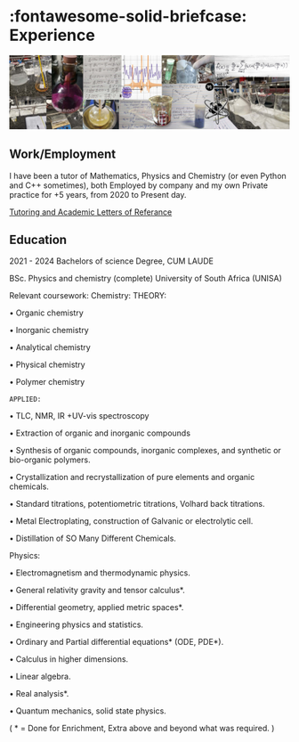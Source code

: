 :fontawesome-solid-briefcase: Experience
==========

<img src="/images/banner.jpeg"></img>
<!-- Why Button? = ![](./images/banner.jpeg) -->

## Work/Employment
I have been a tutor of Mathematics, Physics and Chemistry (or even Python and C++ sometimes), both Employed by company and my own Private practice for +5 years, from 2020 to Present day.

<a href="/documents/Letters%20of%20Reference.pdf" target="_blank">Tutoring and Academic Letters of Referance</a>


## Education
2021 - 2024 Bachelors of science Degree, CUM LAUDE

BSc. Physics and chemistry (complete) University of South Africa (UNISA)

Relevant coursework:
Chemistry:
    THEORY:

• Organic chemistry

• Inorganic chemistry

• Analytical chemistry

• Physical chemistry

• Polymer chemistry

    APPLIED:

• TLC, NMR, IR +UV-vis spectroscopy

• Extraction of organic and inorganic compounds

• Synthesis of organic compounds, inorganic complexes, and synthetic or bio-organic polymers.

• Crystallization and recrystallization of pure elements and organic chemicals.

• Standard titrations, potentiometric titrations, Volhard back titrations.

• Metal Electroplating, construction of Galvanic or electrolytic cell.

• Distillation of SO Many Different Chemicals.

Physics:

• Electromagnetism and thermodynamic physics.

• General relativity gravity and tensor calculus*.

• Differential geometry, applied metric spaces*.

• Engineering physics and statistics.

• Ordinary and Partial differential equations* (ODE, PDE*).

• Calculus in higher dimensions.

• Linear algebra.

• Real analysis*.

• Quantum mechanics, solid state physics.

( * = Done for Enrichment, Extra above and beyond what was required. ) 